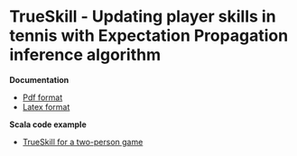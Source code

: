 TrueSkill - Updating player skills in tennis with Expectation Propagation inference algorithm
=============================================================================================

**Documentation**

* [Pdf format](https://raw.github.com/danielkorzekwa/bayes-scala/master/doc/factorgraph/trueskill_in_tennis/trueskill_in_tennis.pdf)
* [Latex format](https://raw.github.com/danielkorzekwa/bayes-scala/master/doc/factorgraph/trueskill_in_tennis/latex/trueskill_in_tennis.lyx)

**Scala code example**

* [TrueSkill for a two-person game](https://github.com/danielkorzekwa/bayes-scala/blob/master/src/test/scala/dk/bayes/math/gaussian/ep/TrueSkillTwoPersonGameEPTest.scala)